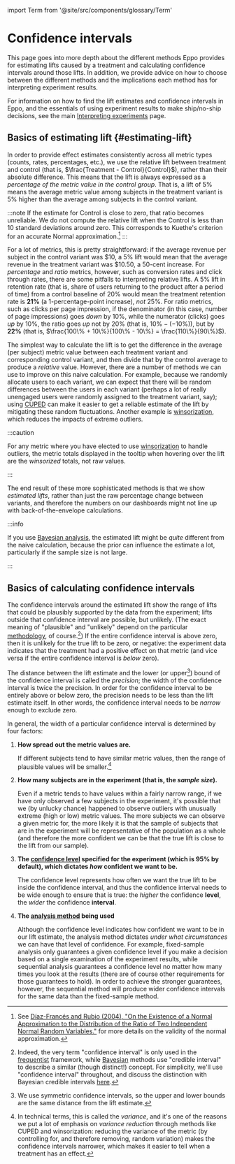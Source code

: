 import Term from '@site/src/components/glossary/Term'

# Confidence intervals

This page goes into more depth about the different methods Eppo provides for
estimating lifts caused by a treatment and calculating confidence intervals
around those lifts. In addition, we provide advice on how to choose between the
different methods and the implications each method has for interpreting
experiment results.

For information on how to find the lift estimates and
confidence intervals in Eppo, and the essentials of using experiment results to
make ship/no-ship decisions, see the main [Interpreting experiments](/experiment-analysis)
page.

## Basics of estimating lift {#estimating-lift}

In order to provide effect estimates consistently across all metric types
(counts, rates, percentages, etc.), we use the <Term def={true}>relative
lift</Term> between treatment and control (that is, $\frac{Treatment -
Control}{Control}$), rather than their absolute difference. This means that the
lift is always expressed as a _percentage of the metric value in the control
group_. That is, a lift of 5% means the average metric value among subjects in
the treatment variant is 5% higher than the average among subjects in the
control variant.

:::note
If the estimate for Control is close to zero, that ratio becomes unreliable.
We do not compute the relative lift when the Control is less than 10 standard deviations around zero.
This corresponds to Kuethe's criterion for an accurate Normal approximation.[^diaz-frances-rubio]
:::

For a lot of metrics, this is pretty straightforward: if the average revenue per
subject in the control variant was \$10, a 5% lift would mean that the average
revenue in the treatment variant was \$10.50, a 50-cent increase. For
_percentage_ and _ratio_ metrics, however, such as conversion rates and
click through rates, there are some pitfalls to interpreting relative lifts. A 5%
lift in retention rate (that is, share of users returning to the product after a
period of time) from a control baseline of 20% would mean the treatment
retention rate is **21%** (a 1-percentage-point increase), _not_ 25%. For ratio
metrics, such as clicks per page impression, if the denominator (in this case,
number of page impressions) goes _down_ by 10%, while the numerator (clicks) goes
_up_ by 10%, the ratio goes _up_ not by 20% (that is, $10\% - (-10\%)$), but by **22%**
(that is, $\frac{100\% + 10\%}{100\% - 10\%} = \frac{110\%}{90\%}$).

The simplest way to calculate the lift is to get the difference in the average
(per subject) metric value between each treatment variant and corresponding
control variant, and then divide that by the control average to produce a
_relative_ value. However, there are a number of methods we can use to improve
on this naive calculation. For example, because we randomly allocate users to
each variant, we can expect that there will be random differences between the users
in each variant (perhaps a lot of really unengaged users were randomly assigned
to the treatment variant, say); using [CUPED](/statistics/cuped) can make it easier to
get a reliable estimate of the lift by mitigating these random fluctuations.
Another example is [<Term>winsorization</Term>](https://en.wikipedia.org/wiki/Winsorizing),
which reduces the impacts of extreme outliers.

:::caution

For any metric where you have elected to use
[<Term>winsorization</Term>](/data-management/metrics/simple-metric)
to handle outliers, the metric totals displayed in the tooltip when hovering
over the lift are the _winsorized_ totals, not raw values.

:::

The end result of these more sophisticated methods is that we show
_estimated lifts_, rather than just the raw percentage change between
variants, and therefore the numbers on our dashboards might not line up with
back-of-the-envelope calculations.

:::info

If you use [Bayesian analysis](/statistics/confidence-intervals/analysis-methods.md#bayesian-analysis), the estimated lift might be
_quite_ different from the naive calculation, because the prior can influence
the estimate a lot, particularly if the sample size is not large.

:::

## Basics of calculating confidence intervals

The confidence intervals around the estimated lift show the range of lifts that
could be plausibly supported by the data from the experiment; lifts outside that
confidence interval are possible, but unlikely. (The exact meaning of
"plausible" and "unlikely" depend on the particular
[methodology](/statistics/confidence-intervals/analysis-methods), of course.[^ci-defn]) If the entire confidence
interval is above zero, then it is unlikely for the true lift to be zero, or
negative: the experiment data indicates that the treatment had a positive effect
on that metric (and vice versa if the entire confidence interval is _below_
zero).

The distance between the lift estimate and the lower (or upper[^symmetric]) bound of the
confidence interval is called the _precision_; the width of the confidence
interval is twice the precision. In order for the confidence interval to be
entirely above or below zero, the precision needs to be less than the lift
estimate itself. In other words, the confidence interval needs to be _narrow_
enough to exclude zero.

In general, the width of a particular confidence interval is determined by four
factors:

1. **How spread out the metric values are.**

   If different subjects tend to have similar metric values, then the range of
   plausible values will be smaller.[^varreduc]

2. **How many subjects are in the experiment (that is, the _sample size_).**

   Even if a metric tends to have values within a fairly narrow range, if we
   have only observed a few subjects in the experiment, it's possible that we
   (by unlucky chance) happened to observe outliers with unusually extreme (high
   or low) metric values. The more subjects we can observe a given metric for,
   the more likely it is that the sample of subjects that are in the experiment
   will be representative of the population as a whole (and therefore the more
   confident we can be that the true lift is close to the lift from our sample).

3. **The [<Term>confidence level</Term>](/experiment-analysis/configuration/analysis-plans.md#confidence-level) specified for the experiment (which is 95% by default), which dictates _how_ confident we want to be.**

   The <Term>confidence level</Term> represents how often we want the true lift to be inside
   the <Term>confidence interval</Term>, and thus the confidence interval needs to be wide
   enough to ensure that is true: the _higher_ the confidence **level**, the _wider_
   the confidence **interval**.

4. **The [<Term>analysis method</Term>](/statistics/confidence-intervals/analysis-methods.md) being used**

   Although the confidence level indicates how confident we want to be in our
   lift estimate, the analysis method dictates _under what circumstances_ we can
   have that level of confidence. For example, fixed-sample analysis only
   guarantees a given confidence level if you make a decision based on a single
   examination of the experiment results, while sequential analysis guarantees a
   confidence level no matter how many times you look at the results (there are
   of course other requirements for those guarantees to hold). In order
   to achieve the stronger guarantees, however, the sequential method will produce
   wider confidence intervals for the same data than the fixed-sample method.

[^ci-defn]:
    Indeed, the very term "confidence interval" is only used in the
    [frequentist](https://en.wikipedia.org/wiki/Frequentist_inference)
    framework, while
    [Bayesian](https://en.wikipedia.org/wiki/Bayesian_inference) methods
    use "credible interval" to describe a similar (though distinct!) concept.
    For simplicity, we'll use "confidence interval" throughout, and discuss the
    distinction with Bayesian credible intervals [here](statistics/confidence-intervals/analysis-methods.md#bayesian-analysis).

[^symmetric]:
    We use symmetric confidence intervals, so the upper and lower bounds are
    the same distance from the lift estimate.

[^varreduc]:
    In technical terms, this is called the _variance_, and it's one of the
    reasons we put a lot of emphasis on _variance reduction_ through methods
    like CUPED and winsorization: reducing the variance of the metric (by
    controlling for, and therefore removing, random variation) makes the
    confidence intervals narrower, which makes it easier to tell when a
    treatment has an effect.

[^diaz-frances-rubio]:
    See
    [Díaz-Francés and Rubio (2004), "On the Existence of a Normal Approximation to the Distribution of the Ratio of Two Independent Normal Random Variables."](https://www.researchgate.net/profile/F-Rubio/publication/257406150_On_the_existence_of_a_normal_approximation_to_the_distribution_of_the_ratio_of_two_independent_normal_random_variables/links/53d7a18a0cf2e38c632ddabc/On-the-existence-of-a-normal-approximation-to-the-distribution-of-the-ratio-of-two-independent-normal-random-variables.pdf)
    for more details on the validity of the normal approximation.